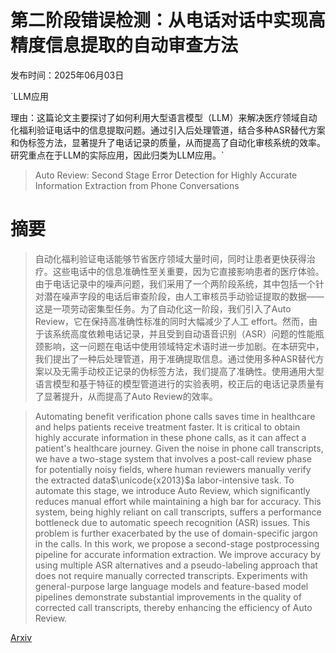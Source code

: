 # 第二阶段错误检测：从电话对话中实现高精度信息提取的自动审查方法

发布时间：2025年06月03日

`LLM应用

理由：这篇论文主要探讨了如何利用大型语言模型（LLM）来解决医疗领域自动化福利验证电话中的信息提取问题。通过引入后处理管道，结合多种ASR替代方案和伪标签方法，显著提升了电话记录的质量，从而提高了自动化审核系统的效率。研究重点在于LLM的实际应用，因此归类为LLM应用。`

> Auto Review: Second Stage Error Detection for Highly Accurate Information Extraction from Phone Conversations

# 摘要

> 自动化福利验证电话能够节省医疗领域大量时间，同时让患者更快获得治疗。这些电话中的信息准确性至关重要，因为它直接影响患者的医疗体验。由于电话记录中的噪声问题，我们采用了一个两阶段系统，其中包括一个针对潜在噪声字段的电话后审查阶段，由人工审核员手动验证提取的数据——这是一项劳动密集型任务。为了自动化这一阶段，我们引入了Auto Review，它在保持高准确性标准的同时大幅减少了人工 effort。然而，由于该系统高度依赖电话记录，并且受到自动语音识别（ASR）问题的性能瓶颈影响，这一问题在电话中使用领域特定术语时进一步加剧。在本研究中，我们提出了一种后处理管道，用于准确提取信息。通过使用多种ASR替代方案以及无需手动校正记录的伪标签方法，我们提高了准确性。使用通用大型语言模型和基于特征的模型管道进行的实验表明，校正后的电话记录质量有了显著提升，从而提高了Auto Review的效率。

> Automating benefit verification phone calls saves time in healthcare and helps patients receive treatment faster. It is critical to obtain highly accurate information in these phone calls, as it can affect a patient's healthcare journey. Given the noise in phone call transcripts, we have a two-stage system that involves a post-call review phase for potentially noisy fields, where human reviewers manually verify the extracted data$\unicode{x2013}$a labor-intensive task. To automate this stage, we introduce Auto Review, which significantly reduces manual effort while maintaining a high bar for accuracy. This system, being highly reliant on call transcripts, suffers a performance bottleneck due to automatic speech recognition (ASR) issues. This problem is further exacerbated by the use of domain-specific jargon in the calls. In this work, we propose a second-stage postprocessing pipeline for accurate information extraction. We improve accuracy by using multiple ASR alternatives and a pseudo-labeling approach that does not require manually corrected transcripts. Experiments with general-purpose large language models and feature-based model pipelines demonstrate substantial improvements in the quality of corrected call transcripts, thereby enhancing the efficiency of Auto Review.

[Arxiv](https://arxiv.org/abs/2506.05400)